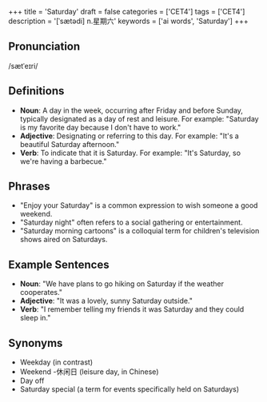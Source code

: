 +++
title = 'Saturday'
draft = false
categories = ['CET4']
tags = ['CET4']
description = '[ˈsætədi] n.星期六'
keywords = ['ai words', 'Saturday']
+++

## Pronunciation
/sætˈeɪri/

## Definitions
- **Noun**: A day in the week, occurring after Friday and before Sunday, typically designated as a day of rest and leisure. For example: "Saturday is my favorite day because I don't have to work."
- **Adjective**: Designating or referring to this day. For example: "It's a beautiful Saturday afternoon."
- **Verb**: To indicate that it is Saturday. For example: "It's Saturday, so we're having a barbecue."

## Phrases
- "Enjoy your Saturday" is a common expression to wish someone a good weekend.
- "Saturday night" often refers to a social gathering or entertainment.
- "Saturday morning cartoons" is a colloquial term for children's television shows aired on Saturdays.

## Example Sentences
- **Noun**: "We have plans to go hiking on Saturday if the weather cooperates."
- **Adjective**: "It was a lovely, sunny Saturday outside."
- **Verb**: "I remember telling my friends it was Saturday and they could sleep in."

## Synonyms
- Weekday (in contrast)
- Weekend
-休闲日 (leisure day, in Chinese)
- Day off
- Saturday special (a term for events specifically held on Saturdays)
